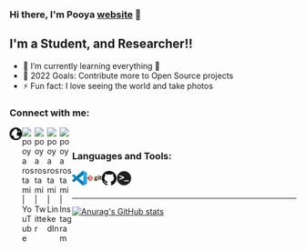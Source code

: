 ### Hi there, I'm Pooya [website] 👋 

<!-- [![Website](https://img.shields.io/website?label=codeSTACKr.com&style=for-the-badge&url=https%3A%2F%2Fcodestackr.com)](https://codestackr.com)
[![Twitter Follow](https://img.shields.io/twitter/follow/codeSTACKr?color=1DA1F2&logo=twitter&style=for-the-badge)](https://twitter.com/intent/follow?original_referer=https%3A%2F%2Fgithub.com%2FcodeSTACKr&screen_name=codeSTACKr) -->

## I'm a Student, and Researcher!!

- 🌱 I’m currently learning everything 🤣
- 🥅 2022 Goals: Contribute more to Open Source projects
- ⚡ Fun fact: I love seeing the world and take photos

### Connect with me:

[<img align="left" alt="pooya rostami | website" width="22px" src="https://raw.githubusercontent.com/iconic/open-iconic/master/svg/globe.svg" />][website]
[<img align="left" alt="pooya rostami | YouTube" width="22px" src="https://cdn.jsdelivr.net/npm/simple-icons@v3/icons/youtube.svg" />][youtube]
[<img align="left" alt="pooya rostami | Twitter" width="22px" src="https://cdn.jsdelivr.net/npm/simple-icons@v3/icons/twitter.svg" />][twitter]
[<img align="left" alt="pooya rostami | LinkedIn" width="22px" src="https://cdn.jsdelivr.net/npm/simple-icons@v3/icons/linkedin.svg" />][linkedin]
[<img align="left" alt="pooya rostami | Instagram" width="22px" src="https://cdn.jsdelivr.net/npm/simple-icons@v3/icons/instagram.svg" />][instagram]

<br />

### Languages and Tools:

<img align="left" alt="Visual Studio Code" width="26px" src="https://raw.githubusercontent.com/github/explore/80688e429a7d4ef2fca1e82350fe8e3517d3494d/topics/visual-studio-code/visual-studio-code.png" />
<img align="left" alt="Git" width="26px" src="https://raw.githubusercontent.com/github/explore/80688e429a7d4ef2fca1e82350fe8e3517d3494d/topics/git/git.png" />
<img align="left" alt="GitHub" width="26px" src="https://raw.githubusercontent.com/github/explore/78df643247d429f6cc873026c0622819ad797942/topics/github/github.png" />
<img align="left" alt="Terminal" width="26px" src="https://raw.githubusercontent.com/github/explore/80688e429a7d4ef2fca1e82350fe8e3517d3494d/topics/terminal/terminal.png" />

<br />
<br />

---

[![Anurag's GitHub stats](https://github-readme-stats.vercel.app/api?username=pooya-rostami)](https://github.com/anuraghazra/github-readme-stats)

[website]: http://pooya-rostami.github.io/
[twitter]: https://www.twitter.com/Pooya_r_m
[youtube]: https://www.youtube.com/channel/UCsMO9QhnQ2UUh1g_lDlVVBQ
[instagram]: https://www.instagram.com/someone.living.somewhere/
[linkedin]: https://www.linkedin.com/in/pooya-rostami/


<!--
**pooya-rostami/pooya-rostami** is a ✨ _special_ ✨ repository because its `README.md` (this file) appears on your GitHub profile.

Here are some ideas to get you started:

- 🔭 I’m currently working on ...
- 🌱 I’m currently learning ...
- 👯 I’m looking to collaborate on ...
- 🤔 I’m looking for help with ...
- 💬 Ask me about ...
- 📫 How to reach me: ...
- 😄 Pronouns: ...
- ⚡ Fun fact: ...
-->
